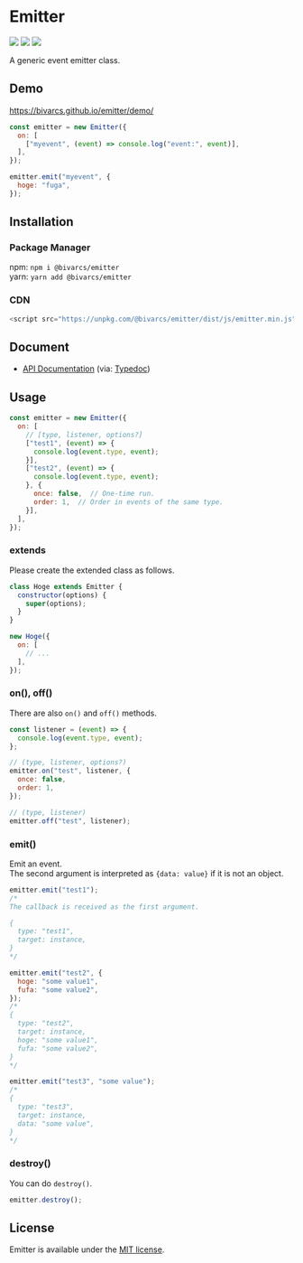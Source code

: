 # Emitter
![](https://img.shields.io/npm/types/@bivarcs/emitter)
![](https://img.shields.io/node/v/@bivarcs/emitter)
![](https://img.shields.io/github/license/bivarcs/emitter)

A generic event emitter class.

## Demo
https://bivarcs.github.io/emitter/demo/

```js
const emitter = new Emitter({
  on: [
    ["myevent", (event) => console.log("event:", event)],
  ],
});

emitter.emit("myevent", {
  hoge: "fuga",
});
```

## Installation
### Package Manager
npm: `npm i @bivarcs/emitter`  
yarn: `yarn add @bivarcs/emitter`  

### CDN
```js
<script src="https://unpkg.com/@bivarcs/emitter/dist/js/emitter.min.js"></script>
```

## Document
- [API Documentation](https://bivarcs.github.io/emitter/docs/) (via: [Typedoc](https://github.com/TypeStrong/typedoc))

## Usage
```js
const emitter = new Emitter({
  on: [
    // [type, listener, options?]
    ["test1", (event) => {
      console.log(event.type, event);
    }],
    ["test2", (event) => {
      console.log(event.type, event);
    }, {
      once: false,  // One-time run.
      order: 1,  // Order in events of the same type.
    }],
  ],
});
```

### extends
Please create the extended class as follows.

```js
class Hoge extends Emitter {
  constructor(options) {
    super(options);
  }
}

new Hoge({
  on: [
    // ...
  ],
});
```

### on(), off()
There are also `on()` and `off()` methods.

```js
const listener = (event) => {
  console.log(event.type, event);
};

// (type, listener, options?)
emitter.on("test", listener, {
  once: false,
  order: 1,
});

// (type, listener)
emitter.off("test", listener);
```

### emit()
Emit an event.  
The second argument is interpreted as `{data: value}` if it is not an object.

```js
emitter.emit("test1");
/*
The callback is received as the first argument.

{
  type: "test1",
  target: instance,
}
*/

emitter.emit("test2", {
  hoge: "some value1",
  fufa: "some value2",
});
/*
{
  type: "test2",
  target: instance,
  hoge: "some value1",
  fufa: "some value2",
}
*/

emitter.emit("test3", "some value");
/*
{
  type: "test3",
  target: instance,
  data: "some value",
}
*/
```

### destroy()
You can do `destroy()`.

```js
emitter.destroy();
```

## License
Emitter is available under the [MIT license](LICENSE.md).